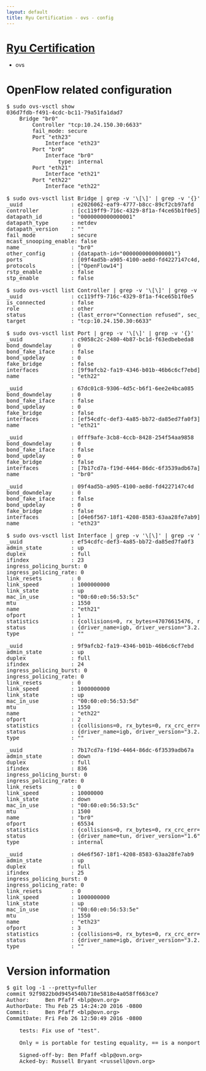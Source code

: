 ```yaml
---
layout: default
title: Ryu Certification - ovs - config
---
```

# [Ryu Certification](http://osrg.github.io/ryu/certification.html)
* ovs 

# OpenFlow related configuration
<pre>
$ sudo ovs-vsctl show
036d7fdb-f491-4cdc-bc11-79a51fa1dad7
    Bridge "br0"
        Controller "tcp:10.24.150.30:6633"
        fail_mode: secure
        Port "eth23"
            Interface "eth23"
        Port "br0"
            Interface "br0"
                type: internal
        Port "eth21"
            Interface "eth21"
        Port "eth22"
            Interface "eth22"

$ sudo ovs-vsctl list Bridge | grep -v '\[\]' | grep -v '{}'
_uuid               : e2026062-eaf9-4777-b8cc-89cf2cb97afd
controller          : [cc119ff9-716c-4329-8f1a-f4ce65b1f0e5]
datapath_id         : "0000000000000001"
datapath_type       : netdev
datapath_version    : "<built-in>"
fail_mode           : secure
mcast_snooping_enable: false
name                : "br0"
other_config        : {datapath-id="0000000000000001"}
ports               : [09f4ad5b-a905-4100-ae8d-fd4227147c4d, 0fff9afe-3cb8-4ccb-8428-254f54aa9858, 67dc01c8-9306-4d5c-b6f1-6ee2e4bca085, c9058c2c-2480-4b87-bc1d-f63edbebeda8]
protocols           : ["OpenFlow14"]
rstp_enable         : false
stp_enable          : false

$ sudo ovs-vsctl list Controller | grep -v '\[\]' | grep -v '{}'
_uuid               : cc119ff9-716c-4329-8f1a-f4ce65b1f0e5
is_connected        : false
role                : other
status              : {last_error="Connection refused", sec_since_connect="12", sec_since_disconnect="2", state=BACKOFF}
target              : "tcp:10.24.150.30:6633"

$ sudo ovs-vsctl list Port | grep -v '\[\]' | grep -v '{}'
_uuid               : c9058c2c-2480-4b87-bc1d-f63edbebeda8
bond_downdelay      : 0
bond_fake_iface     : false
bond_updelay        : 0
fake_bridge         : false
interfaces          : [9f9afcb2-fa19-4346-b01b-46b6c6cf7ebd]
name                : "eth22"

_uuid               : 67dc01c8-9306-4d5c-b6f1-6ee2e4bca085
bond_downdelay      : 0
bond_fake_iface     : false
bond_updelay        : 0
fake_bridge         : false
interfaces          : [ef54cdfc-def3-4a85-bb72-da85ed7fa0f3]
name                : "eth21"

_uuid               : 0fff9afe-3cb8-4ccb-8428-254f54aa9858
bond_downdelay      : 0
bond_fake_iface     : false
bond_updelay        : 0
fake_bridge         : false
interfaces          : [7b17cd7a-f19d-4464-86dc-6f3539adb67a]
name                : "br0"

_uuid               : 09f4ad5b-a905-4100-ae8d-fd4227147c4d
bond_downdelay      : 0
bond_fake_iface     : false
bond_updelay        : 0
fake_bridge         : false
interfaces          : [d4e6f567-18f1-4208-8583-63aa28fe7ab9]
name                : "eth23"

$ sudo ovs-vsctl list Interface | grep -v '\[\]' | grep -v '{}'
_uuid               : ef54cdfc-def3-4a85-bb72-da85ed7fa0f3
admin_state         : up
duplex              : full
ifindex             : 23
ingress_policing_burst: 0
ingress_policing_rate: 0
link_resets         : 0
link_speed          : 1000000000
link_state          : up
mac_in_use          : "00:60:e0:56:53:5c"
mtu                 : 1550
name                : "eth21"
ofport              : 1
statistics          : {collisions=0, rx_bytes=47076615476, rx_crc_err=0, rx_dropped=0, rx_errors=0, rx_frame_err=0, rx_over_err=0, rx_packets=31460441, tx_bytes=0, tx_dropped=0, tx_errors=0, tx_packets=0}
status              : {driver_name=igb, driver_version="3.2.10-k", firmware_version="2.10-9"}
type                : ""

_uuid               : 9f9afcb2-fa19-4346-b01b-46b6c6cf7ebd
admin_state         : up
duplex              : full
ifindex             : 24
ingress_policing_burst: 0
ingress_policing_rate: 0
link_resets         : 0
link_speed          : 1000000000
link_state          : up
mac_in_use          : "00:60:e0:56:53:5d"
mtu                 : 1550
name                : "eth22"
ofport              : 2
statistics          : {collisions=0, rx_bytes=0, rx_crc_err=0, rx_dropped=0, rx_errors=0, rx_frame_err=0, rx_over_err=0, rx_packets=0, tx_bytes=31383771642, tx_dropped=0, tx_errors=0, tx_packets=20957561}
status              : {driver_name=igb, driver_version="3.2.10-k", firmware_version="2.10-9"}
type                : ""

_uuid               : 7b17cd7a-f19d-4464-86dc-6f3539adb67a
admin_state         : down
duplex              : full
ifindex             : 836
ingress_policing_burst: 0
ingress_policing_rate: 0
link_resets         : 0
link_speed          : 10000000
link_state          : down
mac_in_use          : "00:60:e0:56:53:5c"
mtu                 : 1500
name                : "br0"
ofport              : 65534
statistics          : {collisions=0, rx_bytes=0, rx_crc_err=0, rx_dropped=0, rx_errors=0, rx_frame_err=0, rx_over_err=0, rx_packets=0, tx_bytes=0, tx_dropped=0, tx_errors=0, tx_packets=0}
status              : {driver_name=tun, driver_version="1.6", firmware_version="N/A"}
type                : internal

_uuid               : d4e6f567-18f1-4208-8583-63aa28fe7ab9
admin_state         : up
duplex              : full
ifindex             : 25
ingress_policing_burst: 0
ingress_policing_rate: 0
link_resets         : 0
link_speed          : 1000000000
link_state          : up
mac_in_use          : "00:60:e0:56:53:5e"
mtu                 : 1550
name                : "eth23"
ofport              : 3
statistics          : {collisions=0, rx_bytes=0, rx_crc_err=0, rx_dropped=0, rx_errors=0, rx_frame_err=0, rx_over_err=0, rx_packets=0, tx_bytes=9977338500, tx_dropped=0, tx_errors=0, tx_packets=6651559}
status              : {driver_name=igb, driver_version="3.2.10-k", firmware_version="2.10-9"}
type                : ""
</pre>

# Version information
<pre>
$ git log -1 --pretty=fuller
commit 92f9822b0d9454540b710e5818e4a058ff663ce7
Author:     Ben Pfaff &lt;blp@ovn.org&gt;
AuthorDate: Thu Feb 25 14:24:20 2016 -0800
Commit:     Ben Pfaff &lt;blp@ovn.org&gt;
CommitDate: Fri Feb 26 12:50:49 2016 -0800

    tests: Fix use of &quot;test&quot;.
    
    Only = is portable for testing equality, == is a nonportable extension.
    
    Signed-off-by: Ben Pfaff &lt;blp@ovn.org&gt;
    Acked-by: Russell Bryant &lt;russell@ovn.org&gt;
</pre>
